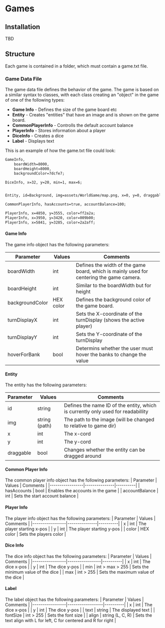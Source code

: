# Games
## Installation
TBD

## Structure
Each game is contained in a folder, which must contain a game.txt file. 

### Game Data File
The game data file defines the behavior of the game. The game is based on a similar syntax to classes, with each class creating an "object" in the game of one of the following types:

* **Game Info** - Defines the size of the game board etc
* **Entity** - Creates "entities" that have an image and is shown on the game board.
* **CommonPlayerInfo** - Controlls the default account balance
* **PlayerInfo** - Stores information about a player
* **DiceInfo** - Creates a dice
* **Label** - Displays text

This is an example of how the game.txt file could look:

``` txt
GameInfo,
    boardWidth=8000,
    boardHeight=8000,
    backgroundColor=7dcfe7;

DiceInfo, x=32, y=20, min=1, max=6;


Entity, id=Background, img=assets/WorldGame/map.png, x=0, y=0, draggable=false;

CommonPlayerInfo, hasAccounts=true, accountBalance=100;

PlayerInfo, x=4850, y=3555, color=ff2a2a;
PlayerInfo, x=3950, y=3420, color=009b00;
PlayerInfo, x=5841, y=3285, color=2a2aff;


```

#### Game Info
The game info object has the following parameters:

| Parameter       | Values    | Comments |
|-----------------|-----------|----------|
| boardWidth      | int       | Defines the width of the game board, which is mainly used for centering the game camera.|
| boardHeight     | int       | Similar to the boardWidth but for height |
| backgroundColor | HEX color | Defines the background color of the game board. |
| turnDisplayX    | int       | Sets the X-coordinate of the turnDisplay (shows the active player) |
| turnDisplayY    | int       | Sets the Y-coordinate of the turnDisplay |
| hoverForBank    | bool      | Determins whether the user must hover the banks to change the value |    

#### Entity
The entity has the following parameters:

| Parameter       | Values        | Comments |
|-----------------|---------------|----------|
| id              | string        | Defines the name ID of the entity, which is currently only used for readabillity |
| img             | string (path) | The path to the image (will be changed to relative to game dir) |
| x               | int           | The x-cord |
| y               | int           | The y-cord |
| draggable       | bool          | Changes whether the entity can be dragged around |

#### Common Player Info
The common player info object has the following parameters:
| Parameter       | Values        | Comments |
|-----------------|---------------|----------|
| hasAccounts     | bool          | Enables the accounts in the game |
| accountBalance  | int           | Sets the start account balance |

#### Player Info
The player info object has the following parameters:
| Parameter       | Values        | Comments |
|-----------------|---------------|----------|
| x               | int           | The player starting x-pos |
| y               | int           | The player starting y-pos |
| color           | HEX color     | Sets the players color |


#### Dice Info
The dice info object has the following parameters:
| Parameter       | Values          | Comments |
|-----------------|-----------------|----------|
| x               | int             | The dice x-pos |
| y               | int             | The dice y-pos |
| min             | int > max > 255 | Sets the minimum value of the dice |
| max             | int > 255       | Sets the maximum value of the dice |

#### Label
The label object has the following parameters:
| Parameter       | Values           | Comments |
|-----------------|------------------|----------|
| x               | int              | The dice x-pos |
| y               | int              | The dice y-pos |
| text            | string           | The displayed text |
| fontSize        | int > 255        | Sets the font size |
| align           | string (L, C, R) | Sets the text align with L for left, C for centered and R for right |
